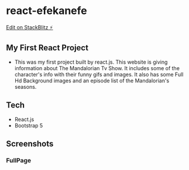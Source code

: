 # react-efekanefe

[Edit on StackBlitz ⚡️](https://stackblitz.com/edit/react-efekanefe)

## My First React Project

* This was my first project built by react.js. This website is giving information about The Mandalorian Tv Show. It includes some of the character's info with their funny gifs and images. It also has some Full Hd Background images and an episode list of the Mandalorian's seasons.

## Tech

- React.js
- Bootstrap 5

## Screenshots

### FullPage


